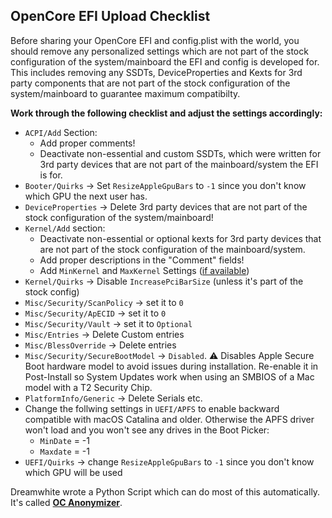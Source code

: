 ## OpenCore EFI Upload Checklist

Before sharing your OpenCore EFI and config.plist with the world, you should remove any personalized settings which are not part of the stock configuration of the system/mainboard the EFI and config is developed for. This includes removing any SSDTs, DeviceProperties and Kexts for 3rd party components that are not part of the stock configuration of the system/mainboard to guarantee maximum compatibilty.

**Work through the following checklist and adjust the settings accordingly:**

- `ACPI/Add` Section: 
	- Add proper comments!
	- Deactivate non-essential and custom SSDTs, which were written for 3rd party devices that are not part of the mainboard/system the EFI is for.
- `Booter/Quirks` &rarr; Set `ResizeAppleGpuBars` to `-1` since you don't know which GPU the next user has.
- `DeviceProperties` &rarr; Delete 3rd party devices that are not part of the stock configuration of the system/mainboard!
- `Kernel/Add` section:
	- Deactivate non-essential or optional kexts for 3rd party devices that are not part of the stock configuration of the mainboard/system.
	- Add proper descriptions in the "Comment" fields!
	- Add `MinKernel` and `MaxKernel` Settings ([if available](https://github.com/acidanthera/OpenCorePkg/blob/master/Docs/Kexts.md)) 
- `Kernel/Quirks` &rarr; Disable `IncreasePciBarSize` (unless it's part of the stock config) 
- `Misc/Security/ScanPolicy` &rarr; set it to `0`
- `Misc/Security/ApECID` &rarr; set it to `0`
- `Misc/Security/Vault` &rarr; set it to `Optional`
- `Misc/Entries` &rarr; Delete Custom entries
- `Misc/BlessOverride` &rarr; Delete entries 
- `Misc/Security/SecureBootModel` &rarr; `Disabled`. :warning: Disables Apple Secure Boot hardware model to avoid issues during installation. Re-enable it in Post-Install so System Updates work when using an SMBIOS of a Mac model with a T2 Security Chip.
- `PlatformInfo/Generic` &rarr; Delete Serials etc.
- Change the follwing settings in `UEFI/APFS` to enable backward compatible with macOS Catalina and older. Otherwise the APFS driver won't load and you won't see any drives in the Boot Picker:	
	- `MinDate` = -1
	- `Maxdate` = -1
- `UEFI/Quirks` &rarr; change `ResizeAppleGpuBars` to `-1` since you don't know which GPU will be used

Dreamwhite wrote a Python Script which can do most of this automatically. It's called [**OC Anonymizer**](https://github.com/dreamwhite/OC-Anonymizer).
